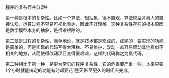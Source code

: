程序的复杂行共分2种  

第一种是根本的复杂性。比如一个算法，很抽象，很不直观，算法模型背离人的直接认知，运算过程不容易可视化表达，因此不好理解。这种复杂性存在的根本原因是数学模型本身的抽象，是很难根除的。

第二章是过程的复杂性，简单地说，就是技术都是现成的、成熟的，要实现的功能是简单的，但是实现的代码写得太糟糕、不易维护，改动一点容易牵动其他看似不相关的地方，从而使得改动项目变得很艰难，这样的代码称之为臭代码。

第二种相比于第一种，是更为常见的程序复杂性，它的危害要严重一些，本来只要1个小时就能搞定的功能有时却要花1整天甚至更久的时间去完成。
